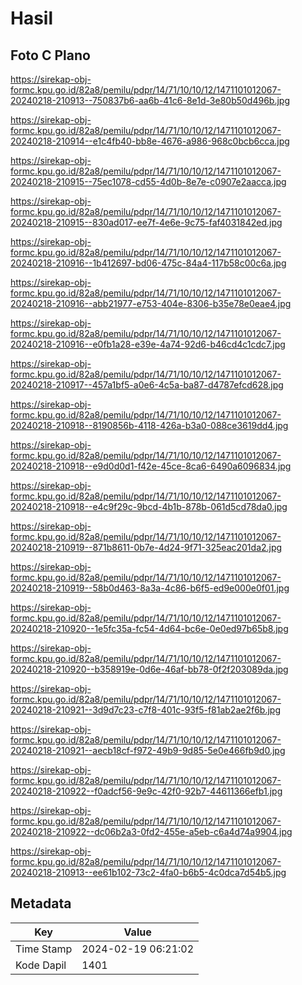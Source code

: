 # Hasil

## Foto C Plano

https://sirekap-obj-formc.kpu.go.id/82a8/pemilu/pdpr/14/71/10/10/12/1471101012067-20240218-210913--750837b6-aa6b-41c6-8e1d-3e80b50d496b.jpg

https://sirekap-obj-formc.kpu.go.id/82a8/pemilu/pdpr/14/71/10/10/12/1471101012067-20240218-210914--e1c4fb40-bb8e-4676-a986-968c0bcb6cca.jpg

https://sirekap-obj-formc.kpu.go.id/82a8/pemilu/pdpr/14/71/10/10/12/1471101012067-20240218-210915--75ec1078-cd55-4d0b-8e7e-c0907e2aacca.jpg

https://sirekap-obj-formc.kpu.go.id/82a8/pemilu/pdpr/14/71/10/10/12/1471101012067-20240218-210915--830ad017-ee7f-4e6e-9c75-faf4031842ed.jpg

https://sirekap-obj-formc.kpu.go.id/82a8/pemilu/pdpr/14/71/10/10/12/1471101012067-20240218-210916--1b412697-bd06-475c-84a4-117b58c00c6a.jpg

https://sirekap-obj-formc.kpu.go.id/82a8/pemilu/pdpr/14/71/10/10/12/1471101012067-20240218-210916--abb21977-e753-404e-8306-b35e78e0eae4.jpg

https://sirekap-obj-formc.kpu.go.id/82a8/pemilu/pdpr/14/71/10/10/12/1471101012067-20240218-210916--e0fb1a28-e39e-4a74-92d6-b46cd4c1cdc7.jpg

https://sirekap-obj-formc.kpu.go.id/82a8/pemilu/pdpr/14/71/10/10/12/1471101012067-20240218-210917--457a1bf5-a0e6-4c5a-ba87-d4787efcd628.jpg

https://sirekap-obj-formc.kpu.go.id/82a8/pemilu/pdpr/14/71/10/10/12/1471101012067-20240218-210918--8190856b-4118-426a-b3a0-088ce3619dd4.jpg

https://sirekap-obj-formc.kpu.go.id/82a8/pemilu/pdpr/14/71/10/10/12/1471101012067-20240218-210918--e9d0d0d1-f42e-45ce-8ca6-6490a6096834.jpg

https://sirekap-obj-formc.kpu.go.id/82a8/pemilu/pdpr/14/71/10/10/12/1471101012067-20240218-210918--e4c9f29c-9bcd-4b1b-878b-061d5cd78da0.jpg

https://sirekap-obj-formc.kpu.go.id/82a8/pemilu/pdpr/14/71/10/10/12/1471101012067-20240218-210919--871b8611-0b7e-4d24-9f71-325eac201da2.jpg

https://sirekap-obj-formc.kpu.go.id/82a8/pemilu/pdpr/14/71/10/10/12/1471101012067-20240218-210919--58b0d463-8a3a-4c86-b6f5-ed9e000e0f01.jpg

https://sirekap-obj-formc.kpu.go.id/82a8/pemilu/pdpr/14/71/10/10/12/1471101012067-20240218-210920--1e5fc35a-fc54-4d64-bc6e-0e0ed97b65b8.jpg

https://sirekap-obj-formc.kpu.go.id/82a8/pemilu/pdpr/14/71/10/10/12/1471101012067-20240218-210920--b358919e-0d6e-46af-bb78-0f2f203089da.jpg

https://sirekap-obj-formc.kpu.go.id/82a8/pemilu/pdpr/14/71/10/10/12/1471101012067-20240218-210921--3d9d7c23-c7f8-401c-93f5-f81ab2ae2f6b.jpg

https://sirekap-obj-formc.kpu.go.id/82a8/pemilu/pdpr/14/71/10/10/12/1471101012067-20240218-210921--aecb18cf-f972-49b9-9d85-5e0e466fb9d0.jpg

https://sirekap-obj-formc.kpu.go.id/82a8/pemilu/pdpr/14/71/10/10/12/1471101012067-20240218-210922--f0adcf56-9e9c-42f0-92b7-44611366efb1.jpg

https://sirekap-obj-formc.kpu.go.id/82a8/pemilu/pdpr/14/71/10/10/12/1471101012067-20240218-210922--dc06b2a3-0fd2-455e-a5eb-c6a4d74a9904.jpg

https://sirekap-obj-formc.kpu.go.id/82a8/pemilu/pdpr/14/71/10/10/12/1471101012067-20240218-210913--ee61b102-73c2-4fa0-b6b5-4c0dca7d54b5.jpg


## Metadata

| Key        | Value               |
| ---------- | ------------------- |
| Time Stamp | 2024-02-19 06:21:02 |
| Kode Dapil | 1401                |



